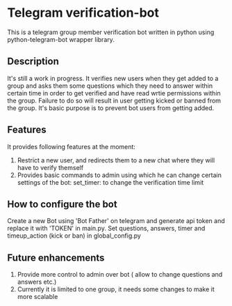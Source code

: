 # Telegram verification-bot

This is a telegram group member verification bot written in python using python-telegram-bot wrapper library.

## Description
It's still a work in progress. It verifies new users when they get added to a group and asks them some questions which they need to answer within certain time in order to get verified and have read wrtie permissions within the group.
Failure to do so will result in user getting kicked or banned from the group. It's basic purpose is to prevent bot users from getting added.

## Features
It provides following features at the moment:
1. Restrict a new user, and redirects them to a new chat where they will have to verify themself
2. Provides basic commands to admin using which he can change certain settings of the bot:
    set_timer: to change the verification time limit

## How to configure the bot

Create a new Bot using 'Bot Father' on telegram and generate api token and replace it with 'TOKEN' in main.py.
Set questions, answers, timer and timeup_action (kick or ban) in global_config.py

## Future enhancements

1. Provide more control to admin over bot ( allow to change questions and answers etc.)
2. Currently it is limited to one group, it needs some changes to make it more scalable
